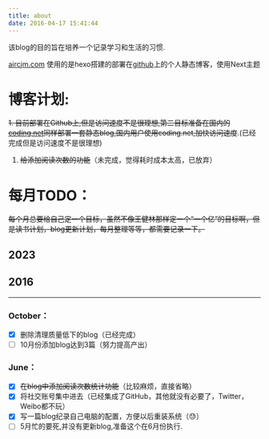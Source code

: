 ```yaml
---
title: about
date: 2016-04-17 15:41:44
---
```

该blog的目的旨在培养一个记录学习和生活的习惯.

[aircjm.com](https://aircjm.com) 使用的是hexo搭建的部署在[github](http://github.com)上的个人静态博客，使用Next主题

# 博客计划:

~~1.  目前部署在Github上,但是访问速度不是很理想,第二目标准备在国内的[coding.net](https://coding.net)同样部署一套静态blog,国内用户使用coding.net,加快访问速度~~.(已经完成但是访问速度不是很理想)

1. ~~给添加阅读次数的功能~~（未完成，觉得耗时成本太高，已放弃）




# 每月TODO：

~~每个月总要给自己定一个目标，虽然不像王健林那样定一个“一个亿”的目标啊，但是读书计划，blog更新计划，每月整理等等，都需要记录一下。~~

## 2023



## 2016

------

### October：

- [x] 删除清理质量低下的blog（已经完成）
- [ ] 10月份添加blog达到3篇（努力提高产出）

### June：

- [x] ~~在blog中添加阅读次数统计功能~~（比较麻烦，直接省略）
- [x] 将社交账号集中进去（已经集成了GitHub，其他就没有必要了，Twitter，Weibo都不玩）
- [x] 写一篇blog纪录自己电脑的配置，方便以后重装系统（😓）
- [ ] 5月忙的要死,并没有更新blog,准备这个在6月份执行.
